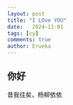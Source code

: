 ```yaml
---
layout: post
title: "I LOve YOU"
date:   2024-11-01
tags: [cy]
comments: true
author: Erueka
---
```

## 你好
昔我往矣，杨柳依依
